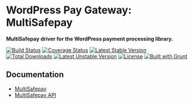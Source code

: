 # WordPress Pay Gateway: MultiSafepay

**MultiSafepay driver for the WordPress payment processing library.**

[![Build Status](https://travis-ci.org/wp-pay-gateways/multisafepay.svg?branch=develop)](https://travis-ci.org/wp-pay-gateways/multisafepay)
[![Coverage Status](https://coveralls.io/repos/wp-pay-gateways/multisafepay/badge.png?branch=develop)](https://coveralls.io/r/wp-pay-gateways/multisafepay?branch=develop)
[![Latest Stable Version](https://poser.pugx.org/wp-pay-gateways/multisafepay/v/stable.svg)](https://packagist.org/packages/wp-pay-gateways/multisafepay)
[![Total Downloads](https://poser.pugx.org/wp-pay-gateways/multisafepay/downloads.svg)](https://packagist.org/packages/wp-pay-gateways/multisafepay)
[![Latest Unstable Version](https://poser.pugx.org/wp-pay-gateways/multisafepay/v/unstable.svg)](https://packagist.org/packages/wp-pay-gateways/multisafepay)
[![License](https://poser.pugx.org/wp-pay-gateways/multisafepay/license.svg)](https://packagist.org/packages/wp-pay-gateways/multisafepay)
[![Built with Grunt](https://cdn.gruntjs.com/builtwith.png)](http://gruntjs.com/)

## Documentation

*	[MultiSafepay](https://multisafepay.com/)
*	[MultiSafepay API](https://multisafepay.com/nl/Artikelen-Support-Zakelijk/asp-en-php-download-zakelijk.html)
